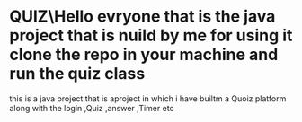 # QUIZ\Hello  evryone that is the java project that is nuild by me for using it clone the repo in your machine and run the quiz class 
this is a java project that is  aproject in which i have builtm a Quoiz platform along with the login ,Quiz ,answer ,Timer etc
